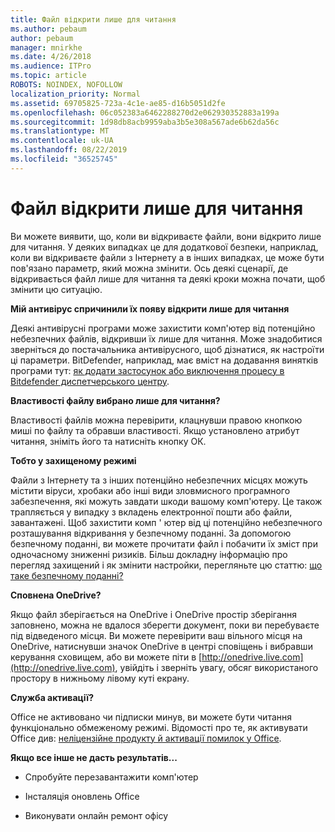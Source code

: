 ```yaml
---
title: Файл відкрити лише для читання
ms.author: pebaum
author: pebaum
manager: mnirkhe
ms.date: 4/26/2018
ms.audience: ITPro
ms.topic: article
ROBOTS: NOINDEX, NOFOLLOW
localization_priority: Normal
ms.assetid: 69705825-723a-4c1e-ae85-d16b5051d2fe
ms.openlocfilehash: 06c052383a6462288270d2e062930352883a199a
ms.sourcegitcommit: 1d98db8acb9959aba3b5e308a567ade6b62da56c
ms.translationtype: MT
ms.contentlocale: uk-UA
ms.lasthandoff: 08/22/2019
ms.locfileid: "36525745"
---
```

# <a name="file-open-read-only"></a>Файл відкрити лише для читання

Ви можете виявити, що, коли ви відкриваєте файли, вони відкрито лише для читання. У деяких випадках це для додаткової безпеки, наприклад, коли ви відкриваєте файли з Інтернету а в інших випадках, це може бути пов'язано параметр, який можна змінити. Ось деякі сценарії, де відкривається файл лише для читання та деякі кроки можна почати, щоб змінити цю ситуацію.
  
 **Мій антивірус спричинили їх появу відкрити лише для читання**
  
Деякі антивірусні програми може захистити комп'ютер від потенційно небезпечних файлів, відкривши їх лише для читання. Може знадобитися зверніться до постачальника антивірусного, щоб дізнатися, як настроїти ці параметри. BitDefender, наприклад, має вміст на додавання винятків програми тут: [як додати застосунок або виключення процесу в Bitdefender диспетчерського центру](https://www.bitdefender.com/support/how-to-add-application-or-process-exclusions-in-bitdefender-control-center-1119.mdl).
  
 **Властивості файлу вибрано лише для читання?**
  
Властивості файлів можна перевірити, клацнувши правою кнопкою миші по файлу та обравши властивості. Якщо установлено атрибут читання, зніміть його та натисніть кнопку ОК.
  
 **Тобто у захищеному режимі**
  
Файли з Інтернету та з інших потенційно небезпечних місцях можуть містити віруси, хробаки або інші види зловмисного програмного забезпечення, які можуть завдати шкоди вашому комп'ютеру. Це також трапляється у випадку з вкладень електронної пошти або файли, завантажені. Щоб захистити комп ' ютер від ці потенційно небезпечного розташування відкривання у безпечному поданні. За допомогою безпечному поданні, ви можете прочитати файл і побачити їх зміст при одночасному зниженні ризиків. Більш докладну інформацію про перегляд захищений і як змінити настройки, перегляньте цю статтю: [що таке безпечному поданні?](https://support.office.com/article/d6f09ac7-e6b9-4495-8e43-2bbcdbcb6653)
  
 **Сповнена OneDrive?**
  
Якщо файл зберігається на OneDrive і OneDrive простір зберігання заповнено, можна не вдалося зберегти документ, поки ви перебуваєте під відведеного місця. Ви можете перевірити ваш вільного місця на OneDrive, натиснувши значок OneDrive в центрі сповіщень і вибравши керування сховищем, або ви можете піти в [http://onedrive.live.com](http://onedrive.live.com), увійдіть і зверніть увагу, обсяг використаного простору в нижньому лівому куті екрану.
  
 **Служба активації?**
  
Office не активовано чи підписки минув, ви можете бути читання функціонально обмеженому режимі. Відомості про те, як активувати Office див: [неліцензійне продукту й активації помилок у Office](https://support.office.com/article/0d23d3c0-c19c-4b2f-9845-5344fedc4380).
  
 **Якщо все інше не дасть результатів...**
  
- Спробуйте перезавантажити комп'ютер
    
- Інсталяція оновлень Office
    
- Виконувати онлайн ремонт офісу
    

